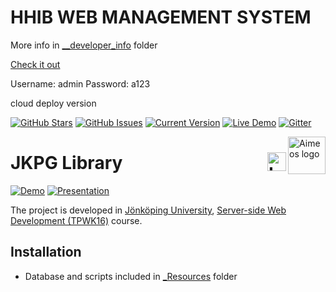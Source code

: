 # HHIB WEB MANAGEMENT SYSTEM
 
 
 
More info in [__developer_info](https://github.com/atanasyanew/HHIB/tree/master/__developer_info) folder




[Check it out](http://hhib.azurewebsites.net/)

Username: admin 
Password: a123

cloud deploy version

[![GitHub Stars](https://img.shields.io/github/stars/IgorAntun/node-chat.svg)](https://github.com/IgorAntun/node-chat/stargazers)
[![GitHub Issues](https://img.shields.io/github/issues/IgorAntun/node-chat.svg)](https://github.com/IgorAntun/node-chat/issues) 
[![Current Version](https://img.shields.io/badge/version-1.0.7-green.svg)](https://github.com/IgorAntun/node-chat)
[![Live Demo](https://img.shields.io/badge/demo-online-green.svg)](https://igorantun.com/chat) 
[![Gitter](https://badges.gitter.im/Join%20Chat.svg)](https://gitter.im/IgorAntun/node-chat?utm_source=badge&utm_medium=badge&utm_campaign=pr-badge)


<a href="https://aimeos.org/">
    <img src="https://aimeos.org/fileadmin/template/icons/logo.png" alt="Aimeos logo" title="Aimeos" align="right" height="60" />
</a>

JKPG Library <a href="https://ju.se"><img src="https://cdn.rawgit.com/atanasyanew/JKPG-Library/master/_Resources/ju_logo.svg" title="Logo" align="right" height="30" /></a> 
======
[![Demo](https://img.shields.io/badge/Demo-Online-green.svg)](http://library-jkpg.azurewebsites.net/)
[![Presentation](https://img.shields.io/badge/Guide-End%20User-blue.svg)](https://rawgit.com/atanasyanew/JKPG-Library/master/_Resources/Presentation/index.html)


The project is developed in [Jönköping University]( https://ju.se/), [Server-side Web Development (TPWK16)](http://ju.se/JTH/en/education/courses.html?courseCode=TPWK16&semester=20161&lang=en) course. 

## Installation

- Database and scripts included in [_Resources](https://github.com/atanasyanew/JKPG-Library/tree/master/_Resources) folder

<!--
## Additional information

- [Project assignment](https://github.com/atanasyanew/JKPG-Library/tree/master/_Resources/laboratory-work.pdf)

-->